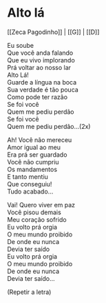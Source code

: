 # Alto lá
[[Zeca Pagodinho]] | [[G]] | [[D]]

Eu soube  
Que você anda falando  
Que eu vivo implorando  
Prá voltar ao nosso lar  
Alto Lá!  
Guarde a língua na boca  
Sua verdade é tão pouca  
Como pode ter razão  
Se foi você  
Quem me pediu perdão  
Se foi você  
Quem me pediu perdão...(2x)  

Ah! Você não mereceu  
Amor igual ao meu  
Era prá ser guardado  
Você não cumpriu  
Os mandamentos  
E tanto mentiu  
Que conseguiu!  
Tudo acabado...  

Vai! Quero viver em paz  
Você pisou demais  
Meu coração sofrido  
Eu volto prá orgia  
O meu mundo proibido  
De onde eu nunca  
Devia ter saído  
Eu volto prá orgia  
O meu mundo proibido  
De onde eu nunca  
Devia ter saído...  

(Repetir a letra)  